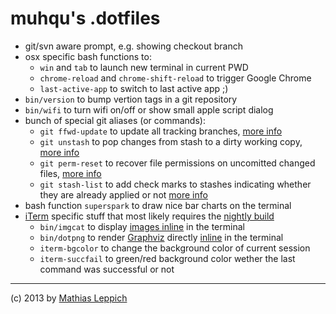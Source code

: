 
muhqu's .dotfiles
=================


 * git/svn aware prompt, e.g. showing checkout branch
 * osx specific bash functions to:
    * `win` and `tab` to launch new terminal in current PWD
    * `chrome-reload` and `chrome-shift-reload` to trigger Google Chrome 
    * `last-active-app` to switch to last active app ;)
 * `bin/version` to bump vertion tags in a git repository
 * `bin/wifi` to turn wifi on/off or show small apple script dialog
 * bunch of special git aliases (or commands):
    * `git ffwd-update` to update all tracking branches, [more info][git-ffwd-update] 
    * `git unstash` to pop changes from stash to a dirty working copy, [more info][git-unstash]
    * `git perm-reset` to recover file permissions on uncomitted changed files, [more info][git-perm-reset]
    * `git stash-list` to add check marks to stashes indicating whether they are already applied or not [more info][git-stash-list]
 * bash function `superspark` to draw nice bar charts on the terminal
 * [iTerm][] specific stuff that most likely requires the [nightly build][iTerm-nightly]
    * `bin/imgcat` to display [images inline][iTerm-images] in the terminal
    * `bin/dotpng` to render [Graphviz][] directly [inline][iTerm-images] in the terminal
    * `iterm-bgcolor` to change the background color of current session
    * `iterm-succfail` to green/red background color wether the last command was successful or not


------

(c) 2013 by [Mathias Leppich][github] 

[iTerm]: http://www.iterm2.com/
[iTerm-nightly]: http://www.iterm2.com/#/section/downloads
[iTerm-images]: http://www.iterm2.com/images.html
[Graphviz]: http://www.graphviz.org/
[github]: https://github.com/muhqu
[avatar]: http://www.gravatar.com/avatar/8086489bb41f38d0468310ec3ebe68d7?size=32
[git-ffwd-update]: http://stackoverflow.com/questions/9076361
[git-unstash]: http://stackoverflow.com/questions/3733698
[git-perm-reset]: http://stackoverflow.com/questions/4408378
[git-stash-list]: http://stackoverflow.com/questions/8243321